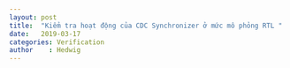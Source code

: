 ```yaml
---
layout: post
title:  "Kiểm tra hoạt động của CDC Synchronizer ở mức mô phỏng RTL "
date:   2019-03-17
categories: Verification
author    : Hedwig
---
```

